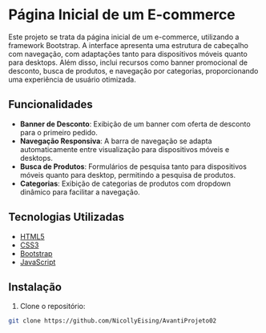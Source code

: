 # Página Inicial de um E-commerce

Este projeto se trata da página inicial de um e-commerce, utilizando a framework Bootstrap. A interface apresenta uma estrutura de cabeçalho com navegação, com adaptações tanto para dispositivos móveis quanto para desktops. Além disso, inclui recursos como banner promocional de desconto, busca de produtos, e navegação por categorias, proporcionando uma experiência de usuário otimizada.

## Funcionalidades

- **Banner de Desconto**: Exibição de um banner com oferta de desconto para o primeiro pedido.
- **Navegação Responsiva**: A barra de navegação se adapta automaticamente entre visualização para dispositivos móveis e desktops.
- **Busca de Produtos**: Formulários de pesquisa tanto para dispositivos móveis quanto para desktop, permitindo a pesquisa de produtos.
- **Categorias**: Exibição de categorias de produtos com dropdown dinâmico para facilitar a navegação.

## Tecnologias Utilizadas

- [HTML5](https://developer.mozilla.org/pt-BR/docs/Web/HTML)
- [CSS3](https://developer.mozilla.org/pt-BR/docs/Web/CSS)
- [Bootstrap](https://getbootstrap.com/)
- [JavaScript](https://developer.mozilla.org/pt-BR/docs/Web/JavaScript)

## Instalação

1. Clone o repositório:

```bash
git clone https://github.com/NicollyEising/AvantiProjeto02

